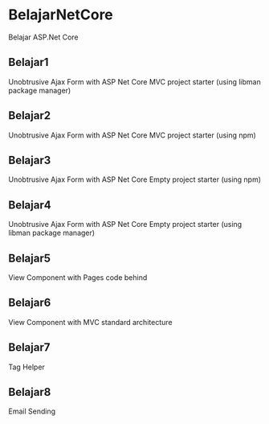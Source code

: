 # BelajarNetCore
Belajar ASP.Net Core

## Belajar1
Unobtrusive Ajax Form with ASP Net Core MVC project starter (using libman package manager)

## Belajar2
Unobtrusive Ajax Form with ASP Net Core MVC project starter (using npm)

## Belajar3
Unobtrusive Ajax Form with ASP Net Core Empty project starter (using npm)

## Belajar4
Unobtrusive Ajax Form with ASP Net Core Empty project starter (using libman package manager)

## Belajar5
View Component with Pages code behind

## Belajar6
View Component with MVC standard architecture

## Belajar7
Tag Helper

## Belajar8
Email Sending
